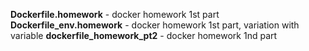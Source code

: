 **Dockerfile.homework** - docker homework 1st part <br>
**Dockerfile_env.homework** - docker homework 1st part, variation with variable
**dockerfile_homework_pt2** - docker homework 1nd part
